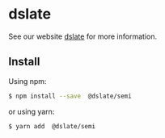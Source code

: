 # dslate

See our website [dslate](http://rojer95.github.io/dslate) for more information.

## Install

Using npm:

```bash
$ npm install --save  @dslate/semi
```

or using yarn:

```bash
$ yarn add  @dslate/semi
```

